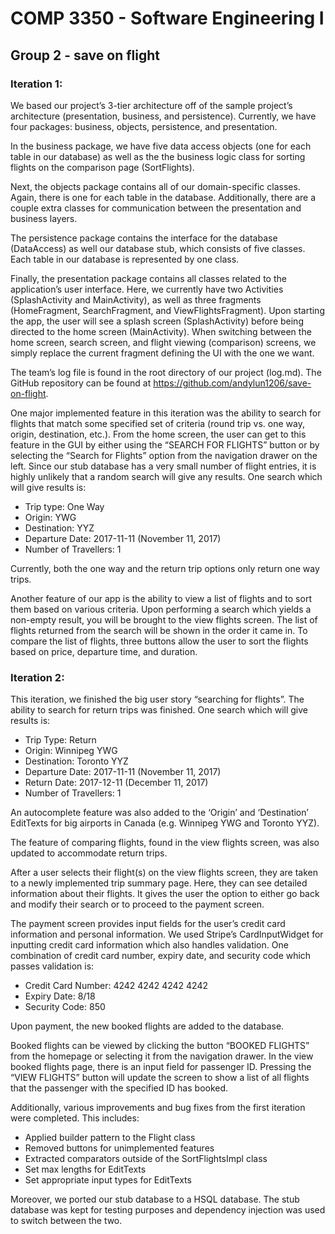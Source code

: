 # COMP 3350 - Software Engineering I
## Group 2 - save on flight

### Iteration 1:
We based our project’s 3-tier architecture off of the sample project’s architecture (presentation, business, and persistence). Currently, we have four packages: business, objects, persistence, and presentation.
 
In the business package, we have five data access objects (one for each table in our database) as well as the the business logic class for sorting flights on the comparison page (SortFlights).
 
Next, the objects package contains all of our domain-specific classes. Again, there is one for each table in the database. Additionally, there are a couple extra classes for communication between the presentation and business layers.
 
The persistence package contains the interface for the database (DataAccess) as well our database stub, which consists of five classes. Each table in our database is represented by one class.
 
Finally, the presentation package contains all classes related to the application’s user interface. Here, we currently have two Activities (SplashActivity and MainActivity), as well as three fragments (HomeFragment, SearchFragment, and ViewFlightsFragment). Upon starting the app, the user will see a splash screen (SplashActivity) before being directed to the home screen (MainActivity). When switching between the home screen, search screen, and flight viewing (comparison) screens, we simply replace the current fragment defining the UI with the one we want.
 
The team’s log file is found in the root directory of our project (log.md). The GitHub repository can be found at https://github.com/andylun1206/save-on-flight.
 
One major implemented feature in this iteration was the ability to search for flights that match some specified set of criteria (round trip vs. one way, origin, destination, etc.). From the home screen, the user can get to this feature in the GUI by either using the “SEARCH FOR FLIGHTS” button or by selecting the “Search for Flights” option from the navigation drawer on the left. Since our stub database has a very small number of flight entries, it is highly unlikely that a random search will give any results. One search which will give results is:
- Trip type: One Way
- Origin: YWG
- Destination: YYZ
- Departure Date: 2017-11-11 (November 11, 2017)
- Number of Travellers: 1

Currently, both the one way and the return trip options only return one way trips.
 
Another feature of our app is the ability to view a list of flights and to sort them based on various criteria. Upon performing a search which yields a non-empty result, you will be brought to the view flights screen. The list of flights returned from the search will be shown in the order it came in. To compare the list of flights, three buttons allow the user to sort the flights based on price, departure time, and duration.

### Iteration 2:
This iteration, we finished the big user story “searching for flights”. The ability to search for return trips was finished. One search which will give results is:
- Trip Type: Return
- Origin: Winnipeg YWG
- Destination: Toronto YYZ
- Departure Date: 2017-11-11 (November 11, 2017)
- Return Date: 2017-12-11 (December 11, 2017)
- Number of Travellers: 1 

An autocomplete feature was also added to the ‘Origin’ and ‘Destination’ EditTexts for big airports in Canada (e.g. Winnipeg YWG and Toronto YYZ). 

The feature of comparing flights, found in the view flights screen, was also updated to accommodate return trips. 

After a user selects their flight(s) on the view flights screen, they are taken to a newly implemented trip summary page. Here, they can see detailed information about their flights. It gives the user the option to either go back and modify their search or to proceed to the payment screen.

The payment screen provides input fields for the user’s credit card information and personal information. We used Stripe’s CardInputWidget for inputting credit card information which also handles validation. One combination of credit card number, expiry date, and security code which passes validation is:
- Credit Card Number: 4242 4242 4242 4242
- Expiry Date: 8/18
- Security Code: 850

Upon payment, the new booked flights are added to the database.

Booked flights can be viewed by clicking the button “BOOKED FLIGHTS” from the homepage or selecting it from the navigation drawer. In the view booked flights page, there is an input field for passenger ID. Pressing the “VIEW FLIGHTS” button will update the screen to show a list of all flights that the passenger with the specified ID has booked. 

Additionally, various improvements and bug fixes from the first iteration were completed. This includes:
- Applied builder pattern to the Flight class
- Removed buttons for unimplemented features
- Extracted comparators outside of the SortFlightsImpl class
- Set max lengths for EditTexts
- Set appropriate input types for EditTexts

Moreover, we ported our stub database to a HSQL database. The stub database was kept for testing purposes and dependency injection was used to switch between the two.




